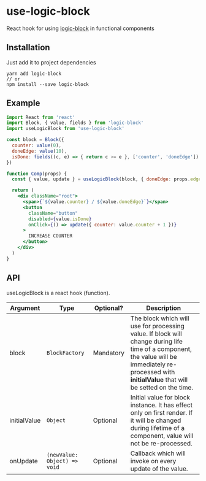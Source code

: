 # use-logic-block
React hook for using [logic-block](https://github.com/k1moshka/logic-block) in functional components

## Installation
Just add it to project dependencies
```
yarn add logic-block
// or
npm install --save logic-block
```

## Example
```jsx
import React from 'react'
import Block, { value, fields } from 'logic-block'
import useLogicBlock from 'use-logic-block'

const block = Block({
  counter: value(0),
  doneEdge: value(10),
  isDone: fields((c, e) => { return c >= e }, ['counter', 'doneEdge'])
})

function Comp(props) {
  const { value, update } = useLogicBlock(block, { doneEdge: props.edge })

  return (
    <div className="root">
      <span>{`${value.counter} / ${value.doneEdge}`}</span>
      <button
        className="button"
        disabled={value.isDone}
        onClick={() => update({ counter: value.counter + 1 })}
      >
        INCREASE COUNTER
      </button>
    </div>
  )
}

```

## API
useLogicBlock is a react hook (function).

| Argument     | Type                         | Optional? | Description                                                                                                                                                                                            |
| ------------ | ---------------------------- | --------- | ------------------------------------------------------------------------------------------------------------------------------------------------------------------------------------------------------ |
| block        | `BlockFactory`               | Mandatory | The block which will use for processing value. If block will change during life time of a component, the value will be immediately re-processed with **initialValue** that will be setted on the time. |
| initialValue | `Object`                     | Optional  | Initial value for block instance. It has effect only on first render. If it will be changed during lifetime of a component, value will not be re-processed.                                            |
| onUpdate     | `(newValue: Object) => void` | Optional  | Callback which will invoke on every update of the value.                                                                                                                                               |